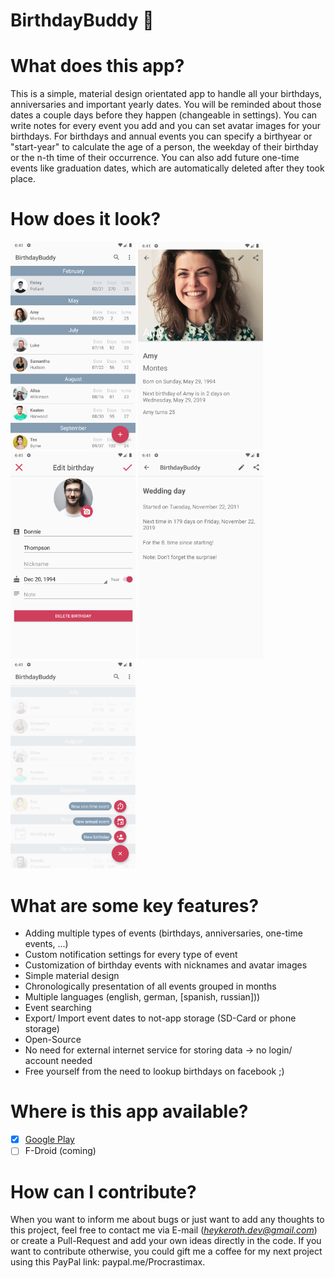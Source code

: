 # BirthdayBuddy :birthday:
# What does this app?
This is a simple, material design orientated app to handle all your birthdays, anniversaries and important yearly dates.
You will be reminded about those dates a couple days before they happen (changeable in settings). You can write notes for every event you add and you can set avatar images for your birthdays. For birthdays and annual events you can specify a birthyear or "start-year" to calculate the age of a person, the weekday of their birthday or the n-th time of their occurrence.
You can also add future one-time events like graduation dates, which are automatically deleted after they took place.

# How does it look?
<img src="app_screenshots/app_screenshots_en/Screenshot_1558384333.png" alt="drawing" width="200"/>	 <img src="app_screenshots/app_screenshots_en/Screenshot_1558384339.png" alt="drawing" width="200"/>
<img src="app_screenshots/app_screenshots_en/Screenshot_1558384373.png" alt="drawing" width="200"/>	 <img src="app_screenshots/app_screenshots_en/Screenshot_1558384417.png" alt="drawing" width="200"/> <img src="app_screenshots/app_screenshots_en/Screenshot_1558384378.png" alt="drawing" width="200"/>

# What are some key features?
- Adding multiple types of events (birthdays, anniversaries, one-time events, ...)
- Custom notification settings for every type of event
- Customization of birthday events with nicknames and avatar images
- Simple material design
- Chronologically presentation of all events grouped in months
- Multiple languages (english, german, [spanish, russian]))
- Event searching
- Export/ Import event dates to not-app storage (SD-Card or phone storage)
- Open-Source
- No need for external internet service for storing data -> no login/ account needed
- Free yourself from the need to lookup birthdays on facebook ;)

# Where is this app available?
- [X] [Google Play](https://play.google.com/store/apps/details?id=com.procrastimax.birthdaybuddy)
- [ ] F-Droid (coming)

# How can I contribute?
When you want to inform me about bugs or just want to add any thoughts to this project, feel free to contact me via E-mail (*heykeroth.dev@gmail.com*) or create a Pull-Request and add your own ideas directly in the code. If you want to contribute otherwise, you could gift me a coffee for my next project using this PayPal link: paypal.me/Procrastimax.
